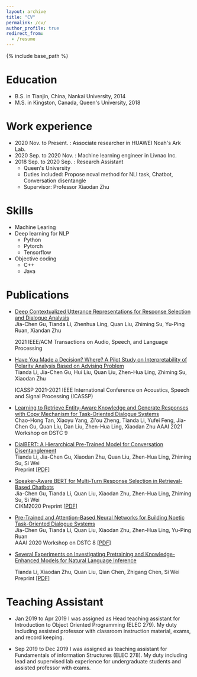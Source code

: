 ```yaml
---
layout: archive
title: "CV"
permalink: /cv/
author_profile: true
redirect_from:
  - /resume
---
```


{% include base_path %}

Education
======
* B.S. in Tianjin, China, Nankai University, 2014
* M.S. in Kingston, Canada, Queen's University, 2018

Work experience
======
* 2020 Nov. to Present. : Associate researcher in HUAWEI Noah's Ark Lab.
* 2020 Sep. to 2020 Nov. : Machine learning engineer in Livnao Inc.
* 2018 Sep. to 2020 Sep. : Research Assistant
  * Queen's University
  * Duties included: Propose noval method for NLI task, Chatbot, Conversation disentangle
  * Supervisor: Professor Xiaodan Zhu

  
Skills
======
* Machine Learing
* Deep learning for NLP
  * Python
  * Pytorch
  * Tensorflow
* Objective coding
  * C++
  * Java


Publications
======

* [Deep Contextualized Utterance Representations for Response Selection and Dialogue Analysis](https://ieeexplore.ieee.org/abstract/document/9410366)  
  Jia-Chen Gu, Tianda Li, Zhenhua Ling, Quan Liu, Zhiming Su, Yu-Ping Ruan, Xiandan Zhu
  
  2021 IEEE/ACM Transactions on Audio, Speech, and Language Processing


* [Have You Made a Decision? Where? A Pilot Study on Interpretability of Polarity Analysis Based on Advising Problem](https://ieeexplore.ieee.org/abstract/document/9413654)  
  Tianda Li, Jia-Chen Gu, Hui Liu, Quan Liu, Zhen-Hua Ling, Zhiming Su, Xiaodan Zhu
  
  ICASSP 2021-2021 IEEE International Conference on Acoustics, Speech and Signal Processing (ICASSP)
  
  
* [Learning to Retrieve Entity-Aware Knowledge and Generate Responses with Copy Mechanism for Task-Oriented Dialogue Systems](https://arxiv.org/abs/2012.11937)  
 Chao-Hong Tan, Xiaoyu Yang, Zi'ou Zheng, Tianda Li, Yufei Feng, Jia-Chen Gu, Quan Liu, Dan Liu, Zhen-Hua Ling, Xiaodan Zhu
  AAAI 2021 Workshop on DSTC 9 
  
* [DialBERT: A Hierarchical Pre-Trained Model for Conversation Disentanglement](https://arxiv.org/pdf/2004.03760.pdf)  
  Tianda Li, Jia-Chen Gu, Xiaodan Zhu, Quan Liu, Zhen-Hua Ling, Zhiming Su, Si Wei  
  Preprint [[PDF]](https://arxiv.org/pdf/2004.03760.pdf)


* [Speaker-Aware BERT for Multi-Turn Response Selection in Retrieval-Based Chatbots](https://arxiv.org/pdf/2004.03588.pdf)  
  Jia-Chen Gu, Tianda Li, Quan Liu, Xiaodan Zhu, Zhen-Hua Ling, Zhiming Su, Si Wei  
  CIKM2020 Preprint [[PDF]](https://arxiv.org/abs/1904.12104)



* [Pre-Trained and Attention-Based Neural Networks for Building Noetic Task-Oriented Dialogue Systems](https://arxiv.org/pdf/2004.01940.pdf)  
 Jia-Chen Gu, Tianda Li, Quan Liu, Xiaodan Zhu, Zhen-Hua Ling, Yu-Ping Ruan  
 AAAI 2020 Workshop on DSTC 8 [[PDF]](https://arxiv.org/pdf/2004.01940.pdf)


* [Several Experiments on Investigating Pretraining and Knowledge-Enhanced Models for Natural Language Inference](https://arxiv.org/abs/1904.12104) 

  Tianda Li, Xiaodan Zhu, Quan Liu, Qian Chen, Zhigang Chen, Si Wei  
  Preprint  [[PDF]](https://arxiv.org/abs/1904.12104)

  
Teaching Assistant
======

* Jan 2019 to Apr 2019
 I was assigned as Head teaching assistant for Introduction to Object Oriented Programming (ELEC 279). My
duty including assisted professor with classroom instruction material, exams, and record keeping.

* Sep 2019 to Dec 2019
 I was assigned as teaching assistant for Fundamentals of information Structures (ELEC 278). My duty
including lead and supervised lab experience for undergraduate students and assisted professor with exams.
  
